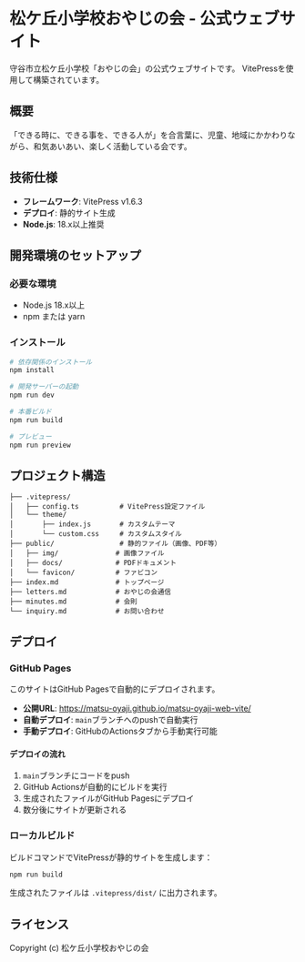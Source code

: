 # 松ケ丘小学校おやじの会 - 公式ウェブサイト

守谷市立松ケ丘小学校「おやじの会」の公式ウェブサイトです。
VitePressを使用して構築されています。

## 概要

「できる時に、できる事を、できる人が」を合言葉に、児童、地域にかかわりながら、和気あいあい、楽しく活動している会です。

## 技術仕様

- **フレームワーク**: VitePress v1.6.3
- **デプロイ**: 静的サイト生成
- **Node.js**: 18.x以上推奨

## 開発環境のセットアップ

### 必要な環境
- Node.js 18.x以上
- npm または yarn

### インストール

```bash
# 依存関係のインストール
npm install

# 開発サーバーの起動
npm run dev

# 本番ビルド
npm run build

# プレビュー
npm run preview
```

## プロジェクト構造

```
├── .vitepress/
│   ├── config.ts          # VitePress設定ファイル
│   └── theme/
│       ├── index.js       # カスタムテーマ
│       └── custom.css     # カスタムスタイル
├── public/                # 静的ファイル（画像、PDF等）
│   ├── img/              # 画像ファイル
│   ├── docs/             # PDFドキュメント
│   └── favicon/          # ファビコン
├── index.md              # トップページ
├── letters.md            # おやじの会通信
├── minutes.md            # 会則
└── inquiry.md            # お問い合わせ
```

## デプロイ

### GitHub Pages

このサイトはGitHub Pagesで自動的にデプロイされます。

- **公開URL**: https://matsu-oyaji.github.io/matsu-oyaji-web-vite/
- **自動デプロイ**: `main`ブランチへのpushで自動実行
- **手動デプロイ**: GitHubのActionsタブから手動実行可能

#### デプロイの流れ
1. `main`ブランチにコードをpush
2. GitHub Actionsが自動的にビルドを実行
3. 生成されたファイルがGitHub Pagesにデプロイ
4. 数分後にサイトが更新される

### ローカルビルド

ビルドコマンドでVitePressが静的サイトを生成します：

```bash
npm run build
```

生成されたファイルは `.vitepress/dist/` に出力されます。

## ライセンス

Copyright (c) 松ケ丘小学校おやじの会
